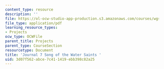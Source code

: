 ```yaml
---
content_type: resource
description: ''
file: https://ol-ocw-studio-app-production.s3.amazonaws.com/courses/wgs-s10-special-topics-in-women-gender-studies-seminar-latina-womens-voices-spring-2010/3d07f562abce7c411419ebb398c82a25_MITWGS_S10S10_jrnl_song.pdf
file_type: application/pdf
learning_resource_types:
- Projects
ocw_type: OCWFile
parent_title: Projects
parent_type: CourseSection
resourcetype: Document
title: 'Journal 7 Song of the Water Saints '
uid: 3d07f562-abce-7c41-1419-ebb398c82a25
---
```

